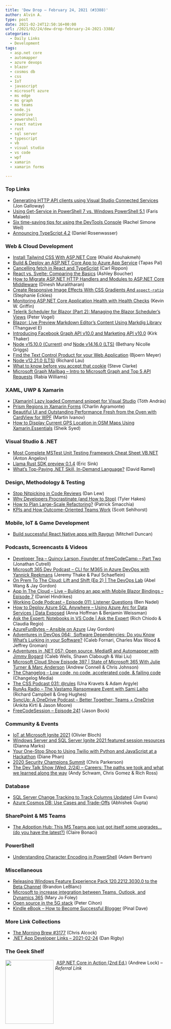 ```yaml
---
title: 'Dew Drop – February 24, 2021 (#3388)'
author: Alvin A.
type: post
date: 2021-02-24T12:50:16+00:00
url: /2021/02/24/dew-drop-february-24-2021-3388/
categories:
  - Daily Links
  - Development
tags:
  - asp.net core
  - automapper
  - azure devops
  - blazor
  - cosmos db
  - css
  - IoT
  - javascript
  - microsoft azure
  - ms edge
  - ms graph
  - ms teams
  - node.js
  - onedrive
  - powershell
  - react native
  - rust
  - sql server
  - typescript
  - vb
  - visual studio
  - vs code
  - wpf
  - xamarin
  - xamarin forms

---
```

### <a name="top"></a>Top Links

  * <a href="https://devblogs.microsoft.com/aspnet/generating-http-api-clients-using-visual-studio-connected-services/?WT.mc_id=DOP-MVP-4025064" target="_blank" rel="noopener">Generating HTTP API clients using Visual Studio Connected Services</a> (Jon Galloway)
  * <a href="https://devblogs.microsoft.com/powershell-community/using-get-service-in-powershell-7-vs-windows-powershell-5-1/?WT.mc_id=DOP-MVP-4025064" target="_blank" rel="noopener">Using Get-Service in PowerShell 7 vs. Windows PowerShell 5.1</a> (Faris Malaeb)
  * <a href="https://blogs.windows.com/msedgedev/2021/02/23/six-time-saving-tips-edge-devtools-console/?WT.mc_id=WD-MVP-4025064" target="_blank" rel="noopener">Six time-saving tips for using the DevTools Console</a> (Rachel Simone Weil)
  * <a href="https://devblogs.microsoft.com/typescript/announcing-typescript-4-2/?WT.mc_id=DOP-MVP-4025064" target="_blank" rel="noopener">Announcing TypeScript 4.2</a> (Daniel Rosenwasser)



### <a name="web"></a>Web & Cloud Development

  * <a href="https://khalidabuhakmeh.com/install-tailwind-css-with-aspnet-core" target="_blank" rel="noopener">Install Tailwind CSS With ASP.NET Core</a> (Khalid Abuhakmeh)
  * <a href="https://www.developer.com/net/asp/build-deploy-an-asp.net-core-app-to-azure-app-service.html" target="_blank" rel="noopener">Build & Deploy an ASP.NET Core App to Azure App Service</a> (Tapas Pal)
  * <a href="https://www.carlrippon.com/cancelling-fetch-in-React-and-typescript/" target="_blank" rel="noopener">Cancelling fetch in React and TypeScript</a> (Carl Rippon)
  * <a href="https://www.twilio.com/blog/react-svelte-comparing-basics" target="_blank" rel="noopener">React vs. Svelte: Comparing the Basics</a> (Ashley Boucher)
  * <a href="https://www.syncfusion.com/blogs/post/how-to-migrate-asp-net-http-handlers-and-modules-to-asp-net-core-middleware.aspx" target="_blank" rel="noopener">How to Migrate ASP.NET HTTP Handlers and Modules to ASP.NET Core Middleware</a> (Dinesh Muralitharan)
  * <a href="https://smashingmagazine.com/2021/02/responsive-image-effects-css-gradients-aspect-ratio/" target="_blank" rel="noopener">Create Responsive Image Effects With CSS Gradients And `aspect-ratio`</a> (Stephanie Eckles)
  * <a href="https://consultwithgriff.com/monitoring-aspnet-core-application-health-with-health-checks/" target="_blank" rel="noopener">Monitoring ASP.NET Core Application Health with Health Checks</a> (Kevin W. Griffin)
  * <a href="https://www.telerik.com/blogs/telerik-scheduler-blazor-part-2-managing-scheduler-views" target="_blank" rel="noopener">Telerik Scheduler for Blazor (Part 2): Managing the Blazor Scheduler’s Views</a> (Peter Vogel)
  * <a href="https://www.syncfusion.com/blogs/post/blazor-live-preview-markdown-editors-content-using-markdig-library.aspx" target="_blank" rel="noopener">Blazor: Live Preview Markdown Editor’s Content Using Markdig Library</a> (Thangavel E)
  * <a href="https://developers.facebook.com/blog/post/2021/02/23/introducing-graph-v10-marketing-api-v10/" target="_blank" rel="noopener">Introducing Facebook Graph API v10.0 and Marketing API v10.0</a> (Kirk Thaker)
  * <a href="https://nodejs.org/en/blog/release/v15.10.0" target="_blank" rel="noopener">Node v15.10.0 (Current)</a> _and_ <a href="https://nodejs.org/en/blog/release/v14.16.0" target="_blank" rel="noopener">Node v14.16.0 (LTS)</a> (Bethany Nicolle Griggs)
  * <a href="https://www.textcontrol.com/blog/2021/02/23/find-the-text-control-product-for-your-web-application/" target="_blank" rel="noopener">Find the Text Control Product for your Web Application</a> (Bjoern Meyer)
  * <a href="https://nodejs.org/en/blog/release/v12.21.0" target="_blank" rel="noopener">Node v12.21.0 (LTS)</a> (Richard Lau)
  * <a href="https://blogs.windows.com/windowsexperience/2021/02/23/what-to-know-before-you-accept-that-cookie/?WT.mc_id=WD-MVP-4025064" target="_blank" rel="noopener">What to know before you accept that cookie</a> (Steve Clarke)
  * <a href="https://developer.microsoft.com/en-us/graph/blogs/microsoft-graph-mailbag-intro-to-microsoft-graph-and-top-5-api-requests/?WT.mc_id=DOP-MVP-4025064" target="_blank" rel="noopener">Microsoft Graph Mailbag – Intro to Microsoft Graph and Top 5 API Requests</a> (Rabia Williams)



### <a name="silverlight"></a>XAML, UWP & Xamarin

  * <a href="https://www.banditoth.hu/2021/02/24/xamarin-lazy-loaded-command-snippet-for-visual-studio/?utm_source=rss&utm_medium=rss&utm_campaign=xamarin-lazy-loaded-command-snippet-for-visual-studio" target="_blank" rel="noopener">[Xamarin] Lazy loaded Command snippet for Visual Studio</a> (Tóth András)
  * <a href="https://xamgirl.com/prism-regions-in-xamarin-forms/" target="_blank" rel="noopener">Prism Regions in Xamarin Forms</a> (Charlin Agramonte)
  * <a href="https://www.telerik.com/blogs/beautiful-ui-and-outstanding-performance-cardview-for-wpf" target="_blank" rel="noopener">Beautiful UI and Outstanding Performance Fresh from the Oven with CardView for WPF</a> (Martin Ivanov)
  * <a href="https://www.syncfusion.com/blogs/post/how-to-display-current-gps-location-in-osm-maps-using-xamarin-essentials.aspx" target="_blank" rel="noopener">How to Display Current GPS Location in OSM Maps Using Xamarin.Essentials</a> (Sheik Syed)



### <a name="dotnet"></a>Visual Studio & .NET

  * <a href="https://www.automatetheplanet.com/most-complete-mstest-unit-testing-framework-cheat-sheet-vbnet/?utm_source=rss&utm_medium=rss&utm_campaign=most-complete-mstest-unit-testing-framework-cheat-sheet-vbnet" target="_blank" rel="noopener">Most Complete MSTest Unit Testing Framework Cheat Sheet VB.NET</a> (Anton Angelov)
  * <a href="https://ericsink.com/entries/llama_rust_resvg.html" target="_blank" rel="noopener">Llama Rust SDK preview 0.1.4</a> (Eric Sink)
  * <a href="https://visualstudiomagazine.com/articles/2021/02/23/skill-salaries.aspx" target="_blank" rel="noopener">What&#8217;s Top-Paying .NET Skill, In-Demand Language?</a> (David Ramel)



### <a name="design"></a>Design, Methodology & Testing

  * <a href="https://blog.danlew.net/2021/02/23/stop-nitpicking-in-code-reviews/" target="_blank" rel="noopener">Stop Nitpicking in Code Reviews</a> (Dan Lew)
  * <a href="https://www.7pace.com/blog/why-developers-procrastinate" target="_blank" rel="noopener">Why Developers Procrastinate (and How to Stop)</a> (Tyler Hakes)
  * <a href="https://blog.ndepend.com/how-to-plan-large-scale-refactoring/" target="_blank" rel="noopener">How to Plan Large-Scale Refactoring?</a> (Patrick Smacchia)
  * <a href="http://feedproxy.google.com/~r/LeadingAgile/~3/FsvAStcf2v0/" target="_blank" rel="noopener">KPIs and How Outcome-Oriented Teams Work</a> (Scott Sehlhorst)



### <a name="mobile"></a>Mobile, IoT & Game Development

  * <a href="https://raygun.com/blog/react-native-monitoring/" target="_blank" rel="noopener">Build successful React Native apps with Raygun</a> (Mitchell Duncan)



### <a name="podcasts"></a>Podcasts, Screencasts & Videos

  * <a href="https://developertea.simplecast.com/episodes/quincy-larson-founder-of-freecodecamp-part-two-4gqhr4Lu" target="_blank" rel="noopener">Developer Tea &#8211; Quincy Larson, Founder of freeCodeCamp &#8211; Part Two</a> (Jonathan Cutrell)
  * <a href="https://www.m365devpodcast.com/e/cli-for-m365-in-azure-devops-with-yannick-reekmans/" target="_blank" rel="noopener">Microsoft 365 Dev Podcast &#8211; CLI for M365 in Azure DevOps with Yannick Reekmans</a> (Jeremy Thake & Paul Schaeflein)
  * <a href="https://channel9.msdn.com/Shows/DevOps-Lab/On-Prem-To-The-Cloud-Lift-and-Shift-Ep-2?WT.mc_id=DOP-MVP-4025064" target="_blank" rel="noopener">On Prem To The Cloud: Lift and Shift (Ep 2) | The DevOps Lab</a> (Abel Wang & Jay Gordon)
  * <a href="https://danielhindrikes.se/index.php/2021/02/23/app-in-the-cloud-live-building-an-app-with-mobile-blazor-bindings-episode-7/" target="_blank" rel="noopener">App In The Cloud – Live – Building an app with Mobile Blazor Bindings – Episode 7</a> (Daniel Hindrikes)
  * <a href="https://www.bennadel.com/blog/3993-working-code-podcast-episode-011-listener-questions.htm" target="_blank" rel="noopener">Working Code Podcast &#8211; Episode 011: Listener Questions</a> (Ben Nadel)
  * <a href="https://channel9.msdn.com/Shows/Data-Exposed/How-to-Deploy-Azure-SQL-Anywhere--Using-Azure-Arc-for-Data-Services?WT.mc_id=DOP-MVP-4025064" target="_blank" rel="noopener">How to Deploy Azure SQL Anywhere – Using Azure Arc for Data Services | Data Exposed</a> (Anna Hoffman & Benjamin Weissman)
  * <a href="https://channel9.msdn.com/Shows/Ask-the-Expert/Ask-the-Expert-Notebooks-in-VS-Code?WT.mc_id=DOP-MVP-4025064" target="_blank" rel="noopener">Ask the Expert: Notebooks in VS Code | Ask the Expert</a> (Rich Chiodo & Claudia Regio)
  * <a href="https://devblogs.microsoft.com/devops/azurefunbytes-ansible-on-azure/?WT.mc_id=DOP-MVP-4025064" target="_blank" rel="noopener">AzureFunBytes – Ansible on Azure</a> (Jay Gordon)
  * <a href="https://devchat.tv/adventures-in-devops/devops-064-software-dependencies-do-you-know-whats-lurking-in-your-software/" target="_blank" rel="noopener">Adventures in DevOps 064:&nbsp; Software Dependencies: Do you Know What’s Lurking in your Software?</a> (Caleb Fornari, Charles Max Wood & Jeffrey Groman)
  * <a href="https://devchat.tv/adventures-in-dotnet/net-057-open-source-mediatr-and-automapper-with-jimmy-bogard/" target="_blank" rel="noopener">Adventures in .NET 057: Open source, MediatR and Automapper with Jimmy Bogard</a> (Caleb Wells, Shawn Clabough & Wai Liu)
  * <a href="http://feeds.microsoftcloudshow.com/~r/microsoftcloudshowepisodes/~3/2z3y8ybLN48/" target="_blank" rel="noopener">Microsoft Cloud Show Episode 397 | State of Microsoft 365 With Julie Turner & Marc Anderson</a> (Andrew Connell & Chris Johnson)
  * <a href="https://changelog.com/practicalai/123" target="_blank" rel="noopener">The Changelog &#8211; Low code, no code, accelerated code, & failing code</a> (Changelog Media)
  * <a href="http://thecsspodcast.googledevelopers.libsynpro.com/031-rules" target="_blank" rel="noopener">The CSS Podcast 031: @rules</a> (Una Kravets & Adam Argyle)
  * <a href="http://feedproxy.google.com/~r/RunaAsRadioWma/~3/4FBwJqat8J0/default.aspx" target="_blank" rel="noopener">RunAs Radio &#8211; The Vastamo Ransomware Event with Sami Laiho</a> (Richard Campbell & Greg Hughes)
  * <a href="http://syncup.mpsn.libsynpro.com/better-together-teams-onedrive" target="_blank" rel="noopener">SyncUp: A OneDrive Podcast &#8211; Better Together: Teams + OneDrive</a> (Ankita Kirti & Jason Moore)
  * <a href="http://www.youtube.com/watch?v=LBRwDlqRTME" target="_blank" rel="noopener">FreeCodeSession &#8211; Episode 241</a> (Jason Bock)



### <a name="events"></a>Community & Events

  * <a href="https://techcommunity.microsoft.com/t5/internet-of-things/iot-at-microsoft-ignite-2021/ba-p/2146505?WT.mc_id=DOP-MVP-4025064" target="_blank" rel="noopener">IoT at Microsoft Ignite 2021</a> (Olivier Bloch)
  * <a href="https://techcommunity.microsoft.com/t5/windows-server-essentials-and/windows-server-and-sql-server-ignite-2021-featured-session/ba-p/2159814?WT.mc_id=DOP-MVP-4025064" target="_blank" rel="noopener">Windows Server and SQL Server Ignite 2021 featured session resources</a> (Dianna Marks)
  * <a href="https://www.twilio.com/blog/quick-one-stop-shop-twilio-hackathon-python-javascript" target="_blank" rel="noopener">Your One-Stop Shop to Using Twilio with Python and JavaScript at a Hackathon</a> (Diane Phan)
  * <a href="https://medium.com/adobetech/2020-security-champions-summit-342e867094fa?source=rss----9342990108af---4" target="_blank" rel="noopener">2020 Security Champions Summit</a> (Chris Parkerson)
  * <a href="https://www.meetup.com/The-Dev-Talk-Show/events/276542361/" target="_blank" rel="noopener">The Dev Talk Show (Wed, 2/24) &#8211; Careers: The paths we took and what we learned along the way</a> (Andy Schwam, Chris Gomez & Rich Ross)



### <a name="sql"></a>Database

  * <a href="http://feedproxy.google.com/~r/MSSQLTips-LatestSqlServerTips/~3/lVHFFVIVgxU/" target="_blank" rel="noopener">SQL Server Change Tracking to Track Columns Updated</a> (Jim Evans)
  * <a href="https://dev.to/azure/azure-cosmos-db-use-cases-and-trade-offs-85b" target="_blank" rel="noopener">Azure Cosmos DB: Use Cases and Trade-Offs</a> (Abhishek Gupta)



### <a name="sp"></a>SharePoint & MS Teams

  * <a href="https://techcommunity.microsoft.com/t5/healthcare-and-life-sciences/the-adoption-hub-this-ms-teams-app-just-got-itself-some-upgrades/ba-p/2159875?WT.mc_id=DOP-MVP-4025064" target="_blank" rel="noopener">The Adoption Hub: This MS Teams app just got itself some upgrades&#8230;(do you have the latest?)</a> (Claire Bonaci)



### <a name="ps"></a>PowerShell

  * <a href="https://petri.com/understanding-character-encoding-in-powershell?utm_source=rss&utm_medium=rss&utm_campaign=understanding-character-encoding-in-powershell" target="_blank" rel="noopener">Understanding Character Encoding in PowerShell</a> (Adam Bertram)



### <a name="misc"></a>Miscellaneous

  * <a href="https://blogs.windows.com/windows-insider/2021/02/23/releasing-windows-feature-experience-pack-120-2212-3030-0-to-the-beta-channel/?WT.mc_id=WD-MVP-4025064" target="_blank" rel="noopener">Releasing Windows Feature Experience Pack 120.2212.3030.0 to the Beta Channel</a> (Brandon LeBlanc)
  * <a href="https://www.zdnet.com/article/microsoft-to-increase-integration-between-teams-outlook-and-dynamics-365/#ftag=RSSbaffb68" target="_blank" rel="noopener">Microsoft to increase integration between Teams, Outlook, and Dynamics 365</a> (Mary Jo Foley)
  * <a href="https://github.blog/2021-02-23-open-source-in-the-5g-stack/" target="_blank" rel="noopener">Open source in the 5G stack</a> (Peter Cihon)
  * <a href="https://blog.sqlauthority.com/2021/02/24/kindle-ebook-how-to-become-successful-blogger/?utm_source=rss&utm_medium=rss&utm_campaign=kindle-ebook-how-to-become-successful-blogger" target="_blank" rel="noopener">Kindle eBook – How to Become Successful Blogger</a> (Pinal Dave)



### <a name="links"></a>More Link Collections

  * <a href="http://feedproxy.google.com/~r/ReflectivePerspective/~3/UxmTxGv6trY/" target="_blank" rel="noopener">The Morning Brew #3177</a> (Chris Alcock)
  * <a href="https://links.danrigby.com/2021/02/app-developer-links-2021-02-24/" target="_blank" rel="noopener">.NET App Developer Links &#8211; 2021-02-24</a> (Dan Rigby)



### <a name="shelf"></a>The Geek Shelf

<a href="https://www.manning.com/books/asp-net-core-in-action-second-edition?utm_source=morningdew&utm_medium=affiliate&utm_campaign=book_lock2_asp_5_19_20&a_aid=morningdew&a_bid=44c089ee" target="_blank" rel="noopener"><img loading="lazy" decoding="async" width="151" height="200" align="left" style="margin: 0px 5px 0px 0px; border: 0px currentcolor; border-image: none; float: left; display: inline; background-image: none;" src="/wp-content/uploads/2020/11/aspnetcoreinaction.png" border="0" /></a>&nbsp;<a href="https://www.manning.com/books/asp-net-core-in-action-second-edition?utm_source=morningdew&utm_medium=affiliate&utm_campaign=book_lock2_asp_5_19_20&a_aid=morningdew&a_bid=44c089ee" target="_blank" rel="noopener">ASP.NET Core in Action (2nd Ed.)</a> (Andrew Lock) _&#8211; Referral Link_